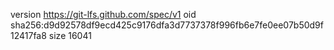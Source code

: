 version https://git-lfs.github.com/spec/v1
oid sha256:d9d92578df9ecd425c9176dfa3d7737378f996fb6e7fe0ee07b50d9f12417fa8
size 16041
